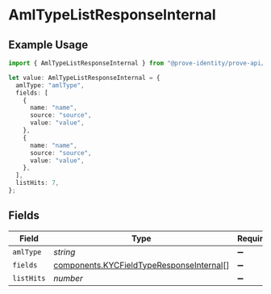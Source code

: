 # AmlTypeListResponseInternal

## Example Usage

```typescript
import { AmlTypeListResponseInternal } from "@prove-identity/prove-api/models/components";

let value: AmlTypeListResponseInternal = {
  amlType: "amlType",
  fields: [
    {
      name: "name",
      source: "source",
      value: "value",
    },
    {
      name: "name",
      source: "source",
      value: "value",
    },
  ],
  listHits: 7,
};
```

## Fields

| Field                                                                                                | Type                                                                                                 | Required                                                                                             | Description                                                                                          |
| ---------------------------------------------------------------------------------------------------- | ---------------------------------------------------------------------------------------------------- | ---------------------------------------------------------------------------------------------------- | ---------------------------------------------------------------------------------------------------- |
| `amlType`                                                                                            | *string*                                                                                             | :heavy_minus_sign:                                                                                   | N/A                                                                                                  |
| `fields`                                                                                             | [components.KYCFieldTypeResponseInternal](../../models/components/kycfieldtyperesponseinternal.md)[] | :heavy_minus_sign:                                                                                   | N/A                                                                                                  |
| `listHits`                                                                                           | *number*                                                                                             | :heavy_minus_sign:                                                                                   | N/A                                                                                                  |